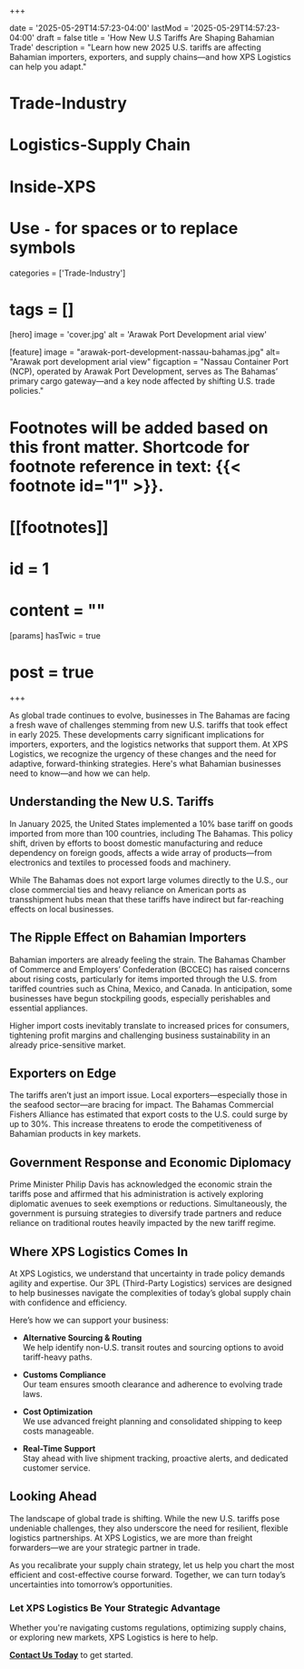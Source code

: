 +++

date = '2025-05-29T14:57:23-04:00'
lastMod = '2025-05-29T14:57:23-04:00'
draft = false
title = 'How New U.S Tariffs Are Shaping Bahamian Trade'
description = "Learn how new 2025 U.S. tariffs are affecting Bahamian importers, exporters, and supply chains—and how XPS Logistics can help you adapt."
# Trade-Industry
# Logistics-Supply Chain
# Inside-XPS

# Use `-` for spaces or to replace symbols
categories = ['Trade-Industry']
# tags = []

[hero]
  image = 'cover.jpg'
  alt = 'Arawak Port Development arial view'

[feature]
  image = "arawak-port-development-nassau-bahamas.jpg"
  alt= "Arawak port development arial view"
  figcaption = "Nassau Container Port (NCP), operated by Arawak Port Development, serves as The Bahamas’ primary cargo gateway—and a key node affected by shifting U.S. trade policies."

# Footnotes will be added based on this front matter. Shortcode for footnote reference in text: {{< footnote id="1" >}}.

# [[footnotes]]
#   id = 1
#   content = ""

[params]
  hasTwic = true
#  post = true

+++

As global trade continues to evolve, businesses in The Bahamas are facing a fresh wave of challenges stemming from new U.S. tariffs that took effect in early 2025. These developments carry significant implications for importers, exporters, and the logistics networks that support them. At XPS Logistics, we recognize the urgency of these changes and the need for adaptive, forward-thinking strategies. Here's what Bahamian businesses need to know—and how we can help.


## Understanding the New U.S. Tariffs

In January 2025, the United States implemented a 10% base tariff on goods imported from more than 100 countries, including The Bahamas. This policy shift, driven by efforts to boost domestic manufacturing and reduce dependency on foreign goods, affects a wide array of products—from electronics and textiles to processed foods and machinery.

While The Bahamas does not export large volumes directly to the U.S., our close commercial ties and heavy reliance on American ports as transshipment hubs mean that these tariffs have indirect but far-reaching effects on local businesses.

## The Ripple Effect on Bahamian Importers

Bahamian importers are already feeling the strain. The Bahamas Chamber of Commerce and Employers’ Confederation (BCCEC) has raised concerns about rising costs, particularly for items imported through the U.S. from tariffed countries such as China, Mexico, and Canada. In anticipation, some businesses have begun stockpiling goods, especially perishables and essential appliances.

Higher import costs inevitably translate to increased prices for consumers, tightening profit margins and challenging business sustainability in an already price-sensitive market.

## Exporters on Edge

The tariffs aren’t just an import issue. Local exporters—especially those in the seafood sector—are bracing for impact. The Bahamas Commercial Fishers Alliance has estimated that export costs to the U.S. could surge by up to 30%. This increase threatens to erode the competitiveness of Bahamian products in key markets.

## Government Response and Economic Diplomacy

Prime Minister Philip Davis has acknowledged the economic strain the tariffs pose and affirmed that his administration is actively exploring diplomatic avenues to seek exemptions or reductions. Simultaneously, the government is pursuing strategies to diversify trade partners and reduce reliance on traditional routes heavily impacted by the new tariff regime.

## Where XPS Logistics Comes In

At XPS Logistics, we understand that uncertainty in trade policy demands agility and expertise. Our 3PL (Third-Party Logistics) services are designed to help businesses navigate the complexities of today’s global supply chain with confidence and efficiency.

Here’s how we can support your business:

- **Alternative Sourcing & Routing**  
  We help identify non-U.S. transit routes and sourcing options to avoid tariff-heavy paths.

- **Customs Compliance**  
  Our team ensures smooth clearance and adherence to evolving trade laws.

- **Cost Optimization**  
  We use advanced freight planning and consolidated shipping to keep costs manageable.

- **Real-Time Support**  
  Stay ahead with live shipment tracking, proactive alerts, and dedicated customer service.

## Looking Ahead

The landscape of global trade is shifting. While the new U.S. tariffs pose undeniable challenges, they also underscore the need for resilient, flexible logistics partnerships. At XPS Logistics, we are more than freight forwarders—we are your strategic partner in trade.

As you recalibrate your supply chain strategy, let us help you chart the most efficient and cost-effective course forward. Together, we can turn today’s uncertainties into tomorrow’s opportunities.

### Let XPS Logistics Be Your Strategic Advantage

Whether you're navigating customs regulations, optimizing supply chains, or exploring new markets, XPS Logistics is here to help.

[**Contact Us Today**](https://yourdomain.com/contact) to get started.
